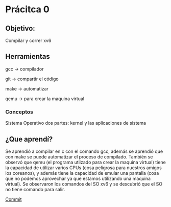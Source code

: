 # Prácitca 0
## Objetivo:
Compilar y correr xv6

## Herramientas
gcc -> compilador

git -> compartir el código

make -> automatizar

qemu -> para crear la maquina virtual


### Conceptos
Sistema Operativo dos partes: kernel y las aplicaciones de sistema

## ¿Que aprendí?
Se aprendió a compilar en c con el comando gcc, además se aprendió que con make se puede automatizar el proceso de compilado. También se observó que qemu (el programa utilzado para crear la maquina virtual) tiene la capacidad de utilizar varios CPUs (cosa peligrosa para nuestros amigos los coreanos), y además tiene la capacidad de emular una pantalla (cosa que no podemos aprovechar ya que estamos utilizando una maquina virtual). Se observaron los comandos del SO xv6 y se descubrió que el SO no tiene comando para salir.

[Commit](https://github.com/EduardoMSA/so-edu/commit/66210c8839b769d8d11cb7273028f83ad256f805)
